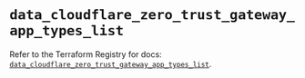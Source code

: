 # `data_cloudflare_zero_trust_gateway_app_types_list`

Refer to the Terraform Registry for docs: [`data_cloudflare_zero_trust_gateway_app_types_list`](https://registry.terraform.io/providers/cloudflare/cloudflare/5.4.0/docs/data-sources/zero_trust_gateway_app_types_list).
